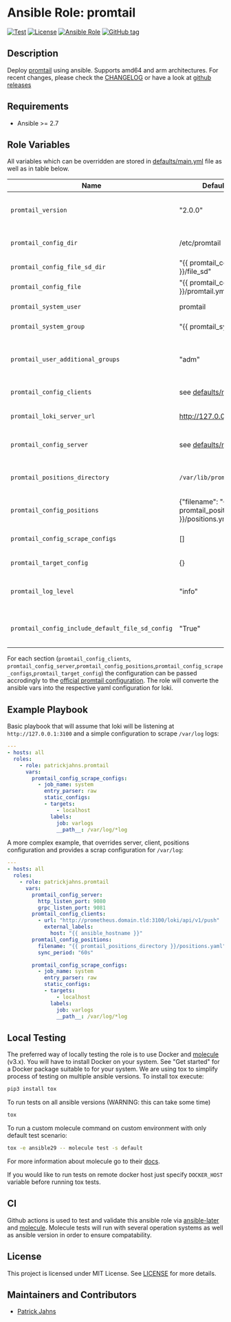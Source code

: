 # Ansible Role: promtail

[![Test](https://github.com/patrickjahns/ansible-role-promtail/workflows/Test/badge.svg)](https://github.com/patrickjahns/ansible-role-promtail/actions?query=workflow%3ATest+branch%3Amaster)
[![License](https://img.shields.io/badge/license-MIT%20License-brightgreen.svg)](https://opensource.org/licenses/MIT)
[![Ansible Role](https://img.shields.io/badge/ansible%20role-patrickjahns.promtail-blue.svg)](https://galaxy.ansible.com/patrickjahns/promtail/)
[![GitHub tag](https://img.shields.io/github/tag/patrickjahns/ansible-role-promtail.svg)](https://github.com/patrickjahns/ansible-role-promtail/tags)

## Description

Deploy [promtail](https://github.com/grafana/loki) using ansible. Supports amd64 and arm architectures.
For recent changes, please check the [CHANGELOG](/CHANGELOG.md) or have a look at [github releases](https://github.com/patrickjahns/ansible-role-promtail/releases)


## Requirements

- Ansible >= 2.7 

## Role Variables

All variables which can be overridden are stored in [defaults/main.yml](defaults/main.yml) file as well as in table below.

| Name           | Default Value | Description                        |
| -------------- | ------------- | -----------------------------------|
| `promtail_version` | "2.0.0" | promtail package version. Also accepts *latest* as parameter. |
| `promtail_config_dir` | /etc/promtail | Directory for storing promtail configuration file |
| `promtail_config_file_sd_dir` | "{{ promtail_config_dir }}/file_sd" | Default directory for `file_sd` discovery |
| `promtail_config_file` | "{{ promtail_config_dir }}/promtail.yml" | Configuration file used by promtail |
| `promtail_system_user` | promtail | User the promtail process will run at |
| `promtail_system_group` | "{{ promtail_system_user }}" | Group of the *promtail* user |
| `promtail_user_additional_groups` | "adm" | Additional groups to be added to *promtail* user to give access to allow scraping of specific log files |
| `promtail_config_clients` | see [defaults/main.yml](defaults/main.yml) | promtail [client_config](https://github.com/grafana/loki/blob/master/docs/clients/promtail/configuration.md#client_config) section |
| `promtail_loki_server_url` | http://127.0.0.1:3100 | Server url where promtail will push its result |
| `promtail_config_server` | see [defaults/main.yml](defaults/main.yml) | promtail [server_config](https://github.com/grafana/loki/blob/master/docs/clients/promtail/configuration.md#server_config) section |
| `promtail_positions_directory` | `/var/lib/promtail` | Path to the directory where promtail tracks scraped log positons |
| `promtail_config_positions` | {"filename": "{{ promtail_positions_directory }}/positions.yml"} | promtail [position_config](https://github.com/grafana/loki/blob/master/docs/clients/promtail/configuration.md#position_config) section |
| `promtail_config_scrape_configs` | [] | promtail [scrap_configs](https://github.com/grafana/loki/blob/master/docs/clients/promtail/configuration.md#scrape_config) section |
| `promtail_target_config` | {} | promtail [target_config](https://github.com/grafana/loki/blob/master/docs/clients/promtail/configuration.md#target_config) section |
| `promtail_log_level` | "info" | Loglevel of promtail (one of: `debug`,`info`,`warn`,`error` ) |
| `promtail_config_include_default_file_sd_config` | "True" | When set to false, the default `file_sd` will not be provisioned |

For each section (`promtail_config_clients`, `promtail_config_server`,`promtail_config_positions`,`promtail_config_scrape_configs`,`promtail_target_config`) the configuration can be passed accrodingly to the [official promtail configuration](https://github.com/grafana/loki/blob/master/docs/clients/promtail/configuration.md).
The role will converte the ansible vars into the respective yaml configuration for loki.

## Example Playbook

Basic playbook that will assume that loki will be listening at `http://127.0.0.1:3100` and a simple configuration to scrape `/var/log` logs:

```yaml
---
- hosts: all
  roles:
    - role: patrickjahns.promtail
      vars: 
        promtail_config_scrape_configs:
          - job_name: system
            entry_parser: raw
            static_configs:
            - targets:
                - localhost
              labels:
                job: varlogs
                __path__: /var/log/*log
```

A more complex example, that overrides server, client, positions configuration and provides a scrap configuration for `/var/log`:

```yaml
---
- hosts: all
  roles:
    - role: patrickjahns.promtail
      vars: 
        promtail_config_server:
          http_listen_port: 9080
          grpc_listen_port: 9081
        promtail_config_clients:
          - url: "http://prometheus.domain.tld:3100/loki/api/v1/push"
            external_labels:
              host: "{{ ansible_hostname }}"
        promtail_config_positions:
          filename: "{{ promtail_positions_directory }}/positions.yaml"
          sync_period: "60s"

        promtail_config_scrape_configs:
          - job_name: system
            entry_parser: raw
            static_configs:
            - targets:
                - localhost
              labels:
                job: varlogs
                __path__: /var/log/*log
```

## Local Testing

The preferred way of locally testing the role is to use Docker and [molecule](https://github.com/metacloud/molecule) (v3.x). You will have to install Docker on your system. See "Get started" for a Docker package suitable to for your system.
We are using tox to simplify process of testing on multiple ansible versions. To install tox execute:
```sh
pip3 install tox
```
To run tests on all ansible versions (WARNING: this can take some time)
```sh
tox
```
To run a custom molecule command on custom environment with only default test scenario:
```sh
tox -e ansible29 -- molecule test -s default
```
For more information about molecule go to their [docs](http://molecule.readthedocs.io/en/latest/).

If you would like to run tests on remote docker host just specify `DOCKER_HOST` variable before running tox tests.

## CI

Github actions is used to test and validate this ansible role via [ansible-later](https://github.com/thegeeklab/ansible-later) and [molecule](https://github.com/ansible-community/molecule).
Molecule tests will run with several operation systems as well as ansible version in order to ensure compatability.

## License

This project is licensed under MIT License. See [LICENSE](/LICENSE) for more details.

## Maintainers and Contributors

- [Patrick Jahns](https://github.com/patrickjahns)
